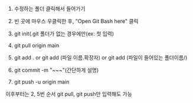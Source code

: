 1. 수정하는 폴더 클릭해서 들어가기

2. 빈 곳에 마우스 우클릭한 후, "Open Git Bash here" 클릭


1. git init(.git 폴더가 없는 경우에만(ex: 첫 입력)

2. git pull origin main

3. git add .
   or git add (파일 이름.확장자)
   or git add (파일이 들어있는 폴더이름/)

4. git commit -m "~~~"(간단하게 설명)

5. git push -u origin main

이후부터는 2, 5번 순서 git pull, git push만 입력해도 가능
